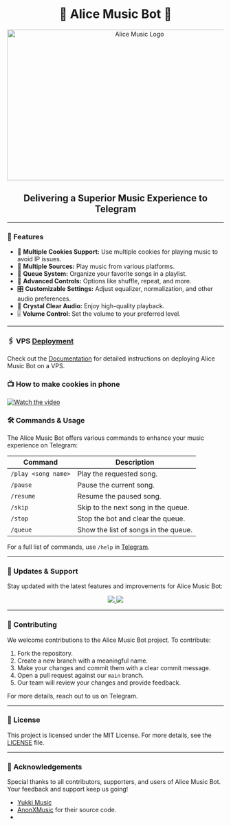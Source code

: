 <h1 align="center">🎵 Alice Music Bot 🎵</h1>

<p align="center">
  <img src="https://graph.org/file/f586172fe40a0b5d0b0df.jpg" alt="Alice Music Logo" width="600" height="350">
</p>

<p align="center">
<h2 align="center">Delivering a Superior Music Experience to Telegram</h2>

---

### 🌟 Features

- 🎵 **Multiple Cookies Support:** Use multiple cookies for playing music to avoid IP issues.
- 🎵 **Multiple Sources:** Play music from various platforms.
- 📃 **Queue System:** Organize your favorite songs in a playlist.
- 🔀 **Advanced Controls:** Options like shuffle, repeat, and more.
- 🎛 **Customizable Settings:** Adjust equalizer, normalization, and other audio preferences.
- 📢 **Crystal Clear Audio:** Enjoy high-quality playback.
- 🎚 **Volume Control:** Set the volume to your preferred level.

---

### 🖇 VPS [Deployment](https://thanos-organization.gitbook.io/alice-music)
Check out the [Documentation](https://thanos-organization.gitbook.io/alice-music/getting-started/quickstart) for detailed instructions on deploying Alice Music Bot on a VPS.


### 📺 How to make cookies in phone

[![Watch the video](https://img.youtube.com/vi/oQd2P3yciPg/0.jpg)](https://www.youtube.com/watch?v=oQd2P3yciPg)
### 🛠 Commands & Usage

The Alice Music Bot offers various commands to enhance your music experience on Telegram:

| Command                 | Description                                 |
|-------------------------|---------------------------------------------|
| `/play <song name>`     | Play the requested song.                    |
| `/pause`                | Pause the current song.                     |
| `/resume`               | Resume the paused song.                     |
| `/skip`                 | Skip to the next song in the queue.         |
| `/stop`                 | Stop the bot and clear the queue.           |
| `/queue`                | Show the list of songs in the queue.        |

For a full list of commands, use `/help` in [Telegram](https://t.me/thanos_pro).

---

### 🔄 Updates & Support

Stay updated with the latest features and improvements for Alice Music Bot:

<p align="center">
  <a href="https://telegram.me/thanosprosss">
    <img src="https://img.shields.io/badge/Join-Support%20Group-blue?style=for-the-badge&logo=telegram">
  </a>
  <a href="https://telegram.me/thanos_pro">
    <img src="https://img.shields.io/badge/Join-Update%20Channel-blue?style=for-the-badge&logo=telegram">
  </a>
</p>

---

### 🤝 Contributing

We welcome contributions to the Alice Music Bot project. To contribute:

1. Fork the repository.
2. Create a new branch with a meaningful name.
3. Make your changes and commit them with a clear commit message.
4. Open a pull request against our `main` branch.
5. Our team will review your changes and provide feedback.

For more details, reach out to us on Telegram.

---

### 📜 License

This project is licensed under the MIT License. For more details, see the [LICENSE](LICENSE) file.

---

### 🙏 Acknowledgements

Special thanks to all contributors, supporters, and users of Alice Music Bot. Your feedback and support keep us going!
- [Yukki Music](https://github.com/TeamYukki/YukkiMusicBot)
- [AnonXMusic](https://github.com/AnonymousX1025/AnonXMusic) for their source code.
- 
